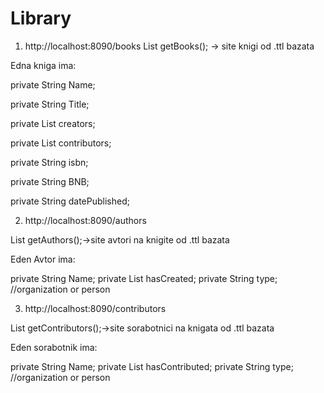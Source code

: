 # Library

1.	http://localhost:8090/books
   List<Book> getBooks(); -> site knigi od .ttl bazata
  
   Edna kniga ima:
   
private String Name;

private String Title;

private List<String> creators;
   
private List<String> contributors;
   
private String isbn;

private String BNB;

private String datePublished;


2.	http://localhost:8090/authors

   List<Author> getAuthors();->site avtori na knigite od .ttl bazata
  
   Eden Avtor ima:

private String Name;
private List<String> hasCreated;
private String type; //organization or person

3.	http://localhost:8090/contributors
    
   List<Contributor> getContributors();->site sorabotnici na knigata od .ttl bazata

   Eden sorabotnik ima:
   
private String Name;
private List<String> hasContributed;
private String type; //organization or person
